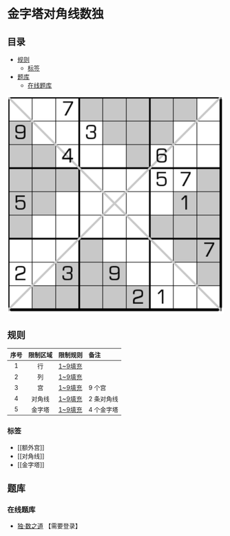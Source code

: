# 金字塔对角线数独
<!-- START doctoc generated TOC please keep comment here to allow auto update -->
<!-- DON'T EDIT THIS SECTION, INSTEAD RE-RUN doctoc TO UPDATE -->
## 目录

- [规则](#%E8%A7%84%E5%88%99)
  - [标签](#%E6%A0%87%E7%AD%BE)
- [题库](#%E9%A2%98%E5%BA%93)
  - [在线题库](#%E5%9C%A8%E7%BA%BF%E9%A2%98%E5%BA%93)

<!-- END doctoc generated TOC please keep comment here to allow auto update -->

![题](../../../../../images/sudoku/金字塔对角线数独.png)

## 规则

| 序号  | 限制区域 | 限制规则    | 备注     |
|:---:|:----:|:--------|:-------|
|  1  |  行   | [1~9填充] |        |
|  2  |  列   | [1~9填充] |        |
|  3  |  宫   | [1~9填充] | 9 个宫   |
|  4  | 对角线  | [1~9填充] | 2 条对角线 |
|  5  | 金字塔  | [1~9填充] | 4 个金字塔 |

### 标签

- [[额外宫]]
- [[对角线]]
- [[金字塔]]

## 题库

### 在线题库

- [独·数之道](http://www.sudokufans.org.cn/lx/game.index.php?type=xxx) 【需要登录】

[1~9填充]: ../../../../../rules.md#1to9填充

